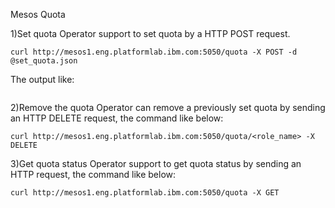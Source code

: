 Mesos Quota



1)Set quota
Operator support to set quota by a HTTP POST request.

```
curl http://mesos1.eng.platformlab.ibm.com:5050/quota -X POST -d @set_quota.json
```

The output like:
```

```


2)Remove the quota
Operator can remove a previously set quota by sending an HTTP DELETE request, the command like below:

```
curl http://mesos1.eng.platformlab.ibm.com:5050/quota/<role_name> -X DELETE
```


3)Get quota status
Operator support to get quota status by sending an HTTP request, the command like below:

```
curl http://mesos1.eng.platformlab.ibm.com:5050/quota -X GET
```
